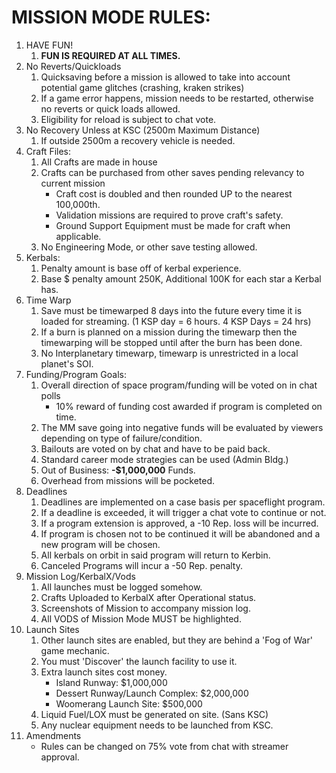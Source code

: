 # MISSION MODE RULES:
1. HAVE FUN!
	1. **FUN IS REQUIRED AT ALL TIMES.**
2. No Reverts/Quickloads
	1. Quicksaving before a mission is allowed to take into account potential game glitches (crashing, kraken strikes)
	2. If a game error happens, mission needs to be restarted, otherwise no reverts or quick loads allowed.
	3. Eligibility for reload is subject to chat vote.
3. No Recovery Unless at KSC (2500m Maximum Distance)
	1. If outside 2500m a recovery vehicle is needed.
4. Craft Files:
	1. All Crafts are made in house
	2. Crafts can be purchased from other saves pending relevancy to current mission
		- Craft cost is doubled and then rounded UP to the nearest 100,000th.
		- Validation missions are required to prove craft's safety.
		- Ground Support Equipment must be made for craft when applicable.
	3. No Engineering Mode, or other save testing allowed.
5. Kerbals:
	1. Penalty amount is base off of kerbal experience.
	2. Base $ penalty amount 250K, Additional 100K for each star a Kerbal has.
6. Time Warp
	1. Save must be timewarped 8 days into the future every time it is loaded for streaming. (1 KSP day = 6 hours. 4 KSP Days = 24 hrs)
	2. If a burn is planned on a mission during the timewarp then the timewarping will be stopped until after the burn has been done.
	3. No Interplanetary timewarp, timewarp is unrestricted in a local planet's SOI.
7. Funding/Program Goals:
 	1. Overall direction of space program/funding will be voted on in chat polls
		- 10% reward of funding cost awarded if program is completed on time.
 	2. The MM save going into negative funds will be evaluated by viewers depending on type of failure/condition.
	3. Bailouts are voted on by chat and have to be paid back.
	4. Standard career mode strategies can be used (Admin Bldg.)
	5. Out of Business: **-$1,000,000** Funds.
	6. Overhead from missions will be pocketed.
8. Deadlines
	1. Deadlines are implemented on a case basis per spaceflight program.
	2. If a deadline is exceeded, it will trigger a chat vote to continue or not.
	3. If a program extension is approved, a -10 Rep. loss will be incurred.
	4. If program is chosen not to be continued it will be abandoned and a new program will be chosen.
	5. All kerbals on orbit in said program will return to Kerbin.
	6. Canceled Programs will incur a -50 Rep. penalty.
9. Mission Log/KerbalX/Vods
	1. All launches must be logged somehow.
	2. Crafts Uploaded to KerbalX after Operational status.
	3. Screenshots of Mission to accompany mission log.
	4. All VODS of Mission Mode MUST be highlighted.
10. Launch Sites
	1. Other launch sites are enabled, but they are behind a 'Fog of War' game mechanic.
	2. You must 'Discover' the launch facility to use it.
	3. Extra launch sites cost money.
		- Island Runway: $1,000,000
		- Dessert Runway/Launch Complex: $2,000,000
		- Woomerang Launch Site: $500,000
	4. Liquid Fuel/LOX must be generated on site. (Sans KSC)
	5. Any nuclear equipment needs to be launched from KSC.
11. Amendments
	- Rules can be changed on 75% vote from chat with streamer approval.
